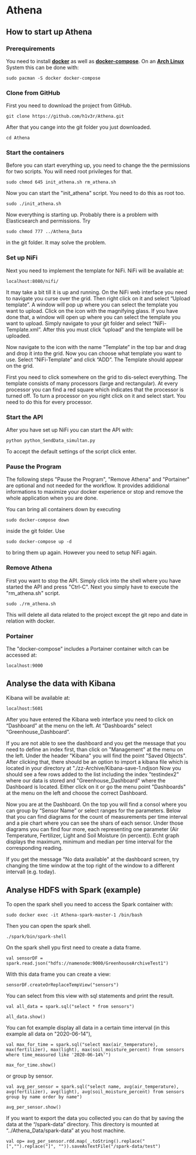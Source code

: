 # Athena

## How to start up Athena

### Prerequirements
You need to install [**docker**](https://www.docker.com/) as well as [**docker-compose**](https://docs.docker.com/compose/). On an [**Arch Linux**](https://i.redd.it/tcdhu46p4y451.jpg) System this can be done with:

`sudo pacman -S docker docker-compose`

### Clone from GitHub
First you need to download the project from GitHub.

`git clone https://github.com/h1v3r/Athena.git`

After that you cange into the git folder you just downloaded. 

`cd Athena`

### Start the containers
Before you can start everything up, you need to change the the permissions for two scripts. You will need root privileges for that.  

`sudo chmod 645 init_athena.sh rm_athena.sh`

Now you can start the "init_athena" script. You need to do this as root too.

`sudo ./init_athena.sh`

Now everything is starting up. Probably there is a problem with Elasticsearch and permissions. Try 

`sudo chmod 777 ../Athena_Data`

in the git folder. It may solve the problem. 

### Set up NiFi
Next you need to implement the template for NiFi. NiFi will be available at: 

`localhost:8080/nifi/`

It may take a bit till it is up and running. On the NiFi web interface you need to navigate you curse over the grid. Then right click on it and select “Upload template”. A window will pop up where you can select the template you want to upload. Click on the icon with the magnifying glass. If you have done that, a window will open up where you can select the template you want to upload. Simply navigate to your git folder and select “NiFi-Template.xml”. After this you must click “upload” and the template will be uploaded. 

Now navigate to the icon with the name “Template” in the top bar and drag and drop it into the grid. Now you can choose what template you want to use. Select “NiFi-Template” and click “ADD”. The Template should appear on the grid. 

First you need to click somewhere on the grid to dis-select everything. The template consists of many processors (large and rectangular). At every processor you can find a red square which indicates that the processor is turned off. To turn a processor on you right click on it and select start. You need to do this for every processor. 

### Start the API
After you have set up NiFi you can start the API with: 

`python python_SendData_simultan.py`

To accept the default settings of the script click enter.

### Pause the Program
The following steps "Pause the Program", "Remove Athena" and "Portainer" are optional and not needed for the workflow. It provides addidional informations to maximize your docker experience or stop and remove the whole application when you are done.

You can bring all containers down by executing 

`sudo docker-compose down` 

inside the git folder. Use 

`sudo docker-compose up -d`

to bring them up again. However you need to setup NiFi again. 

### Remove Athena
First you want to stop the API. Simply click into the shell where you have started the API and press "Ctrl-C".
Next you simply have to execute the "rm_athena.sh" script. 

`sudo ./rm_athena.sh`

This will delete all data related to the project except the git repo and date in relation with docker. 

### Portainer
The "docker-compose" includes a Portainer container witch can be accessed at:

`localhost:9000`

## Analyse the data with Kibana
Kibana will be available at: 

`localhost:5601`

After you have entered the Kibana web interface you need to click on “Dashboard” at the menu on the left. At “Dashboards” select “Greenhouse_Dashboard”. 

If you are not able to see the dashboard and you get the message that you need to define an index first, than click on "Management" at the menu on the left. Under the header "Kibana" you will find the point "Saved Objects". After clicking that, there should be an option to import a kibana file which is located in your directory at "./zz-Archive/Kibana-save-1.ndjson
Now you should see a few rows added to the list including the index "testindex2" where our data is stored and "Greenhouse_Dashboard" where the Dashboard is located. Either click on it or go the menu point "Dashboards" at the menu on the left and choose the correct Dashboard.

Now you are at the Dashboard. On the top you will find a consol where you can group by “Sensor Name” or select ranges for the parameters. Below that you can find diagrams for the count of measurements per time interval and a pie chart where you can see the shars of each sensor. Under those diagrams you can find four more, each representing one parameter (Air Temperature, Fertilizer, Light and Soil Moisture (in percent)). Echt graph displays the maximum, minimum and median per time interval for the corresponding reading. 

If you get the message "No data available" at the dashboard screen, try changing the time window at the top right of the window to a different intervall (e.g. today).

## Analyse HDFS with Spark (example)
To open the spark shell you need to access the Spark container with: 

`sudo docker exec -it Athena-spark-master-1 /bin/bash`

Then you can open the spark shell.

`./spark/bin/spark-shell`

On the spark shell ypu first need to create a data frame. 

`val sensorDF = spark.read.json("hdfs://namenode:9000/GreenhouseArchiveTest1")`

With this data frame you can create a view: 

`sensorDF.createOrReplaceTempView("sensors")`

You can select from this view with sql statements and print the result.

`val all_data = spark.sql("select * from sensors")`

`all_data.show()`

You can fot example display all data in a certain time interval (in this example all data on "2020-06-14"),

`val max_for_time = spark.sql("select max(air_temperature), max(fertilizer), max(light), max(soil_moisture_percent) from sensors where time_measured like '2020-06-14%'")`

`max_for_time.show()`

or group by sensor.

`val avg_per_sensor = spark.sql("select name, avg(air_temperature), avg(fertilizer), avg(light), avg(soil_moisture_percent) from sensors group by name order by name")`

`avg_per_sensor.show()`

If you want to export the data you collected you can do that by saving the data at the “/spark-data” directory. This directory is mounted at “../Athena_Data/spark-data” at you host machine. 

`val op= avg_per_sensor.rdd.map(_.toString().replace("[","").replace("]", "")).saveAsTextFile("/spark-data/test")`









